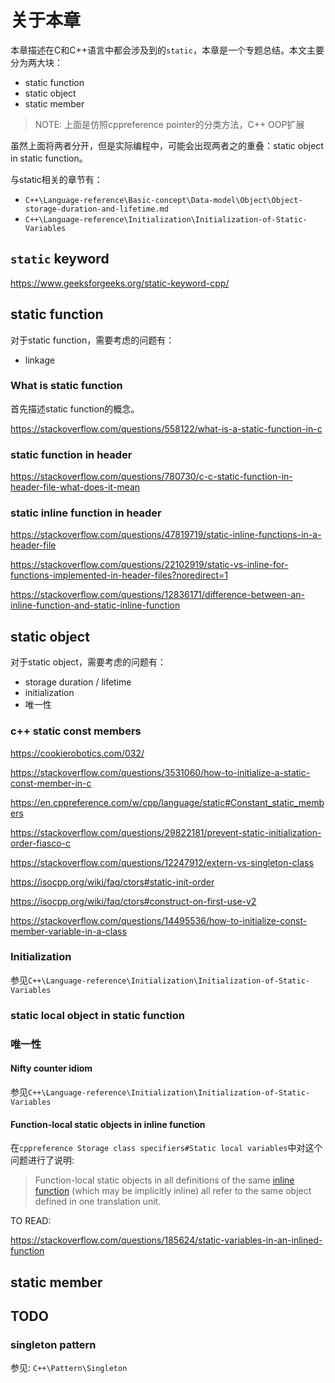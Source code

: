 # 关于本章

本章描述在C和C++语言中都会涉及到的`static`，本章是一个专题总结。本文主要分为两大块：

- static function
- static object
- static member

> NOTE: 上面是仿照cppreference pointer的分类方法，C++ OOP扩展

虽然上面将两者分开，但是实际编程中，可能会出现两者之的重叠：static object in static function。

与static相关的章节有：

- `C++\Language-reference\Basic-concept\Data-model\Object\Object-storage-duration-and-lifetime.md`
- `C++\Language-reference\Initialization\Initialization-of-Static-Variables`

## `static` keyword 

https://www.geeksforgeeks.org/static-keyword-cpp/

## static function

对于static function，需要考虑的问题有：

- linkage

### What is static function

首先描述static function的概念。

https://stackoverflow.com/questions/558122/what-is-a-static-function-in-c

### static function in header



https://stackoverflow.com/questions/780730/c-c-static-function-in-header-file-what-does-it-mean



### static inline function in header

https://stackoverflow.com/questions/47819719/static-inline-functions-in-a-header-file

https://stackoverflow.com/questions/22102919/static-vs-inline-for-functions-implemented-in-header-files?noredirect=1

https://stackoverflow.com/questions/12836171/difference-between-an-inline-function-and-static-inline-function

## static object

对于static object，需要考虑的问题有：

- storage duration / lifetime
- initialization
- 唯一性






### c++ static const members

https://cookierobotics.com/032/

https://stackoverflow.com/questions/3531060/how-to-initialize-a-static-const-member-in-c

https://en.cppreference.com/w/cpp/language/static#Constant_static_members

https://stackoverflow.com/questions/29822181/prevent-static-initialization-order-fiasco-c

https://stackoverflow.com/questions/12247912/extern-vs-singleton-class


https://isocpp.org/wiki/faq/ctors#static-init-order


https://isocpp.org/wiki/faq/ctors#construct-on-first-use-v2


https://stackoverflow.com/questions/14495536/how-to-initialize-const-member-variable-in-a-class

### Initialization

参见`C++\Language-reference\Initialization\Initialization-of-Static-Variables`



### static local object in static function



### 唯一性

#### Nifty counter idiom

参见`C++\Language-reference\Initialization\Initialization-of-Static-Variables`

#### Function-local static objects in inline function

在`cppreference Storage class specifiers#Static local variables`中对这个问题进行了说明:

> Function-local static objects in all definitions of the same [inline function](inline.html) (which may be implicitly inline) all refer to the same object defined in one translation unit.

TO READ:

https://stackoverflow.com/questions/185624/static-variables-in-an-inlined-function



## static member





## TODO

### singleton pattern

参见: `C++\Pattern\Singleton`